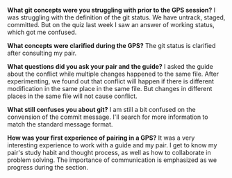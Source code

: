 **What git concepts were you struggling with prior to the GPS session?**
  I was struggling with the definition of the git status. We have untrack, staged, committed. But on the quiz last week I saw an answer of working status, which got me confused.

**What concepts were clarified during the GPS?**
  The git status is clarified after consulting my pair.

**What questions did you ask your pair and the guide?**
  I asked the guide about the conflict while multiple changes happened to the same file. After experimenting, we found out that conflict will happen if there is different modification in the same place in the same file. But changes in different places in the same file will not cause conflict.

**What still confuses you about git?**
  I am still a bit confused on the convension of the commit message. I'll search for more information to match the standard message format.

**How was your first experience of pairing in a GPS?**
  It was a very interesting experience to work with a guide and my pair. I get to know my pair's study habit and thought process, as well as how to collaborate in problem solving. The importance of communication is emphasized as we progress during the section.
